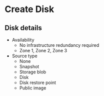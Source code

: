 # Create Disk

## Disk details
- Availability
    - No infrastructure redundancy required
    - Zone 1, Zone 2, Zone 3
- Source type
    - None
    - Snapshot
    - Storage blob
    - Disk
    - Disk restore point
    - Public image
